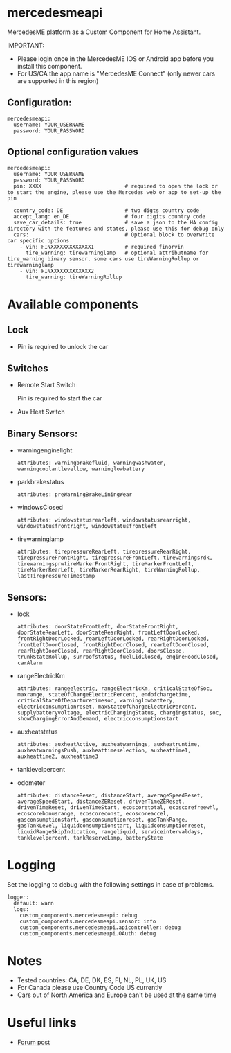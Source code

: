 # mercedesmeapi

MercedesME platform as a Custom Component for Home Assistant.

IMPORTANT: 

* Please login once in the MercedesME IOS or Android app before you install this component. 
* For US/CA the app name is "MercedesME Connect" (only newer cars are supported in this region)

## Configuration:
```
mercedesmeapi:
  username: YOUR_USERNAME
  password: YOUR_PASSWORD
```

## Optional configuration values
```
mercedesmeapi:
  username: YOUR_USERNAME
  password: YOUR_PASSWORD
  pin: XXXX                           # required to open the lock or to start the engine, please use the Mercedes web or app to set-up the pin
  
  country_code: DE                    # two digts country code
  accept_lang: en_DE                  # four digits country code
  save_car_details: true              # save a json to the HA config directory with the features and states, please use this for debug only 
  cars:                               # Optional block to overwrite car specific options
    - vin: FINXXXXXXXXXXXXX1          # required finorvin
      tire_warning: tirewarninglamp   # optional attributname for tire_warning binary sensor. some cars use tireWarningRollup or tirewarninglamp 
    - vin: FINXXXXXXXXXXXXX2
      tire_warning: tireWarningRollup
```

# Available components
## Lock

* Pin  is required to unlock the car

## Switches 

* Remote Start Switch

  Pin is required to start the car

* Aux Heat Switch

## Binary Sensors:

  * warningenginelight

    `attributes: warningbrakefluid, warningwashwater, warningcoolantlevellow, warninglowbattery`

  * parkbrakestatus

    `attributes: preWarningBrakeLiningWear`

  * windowsClosed
  
    `attributes: windowstatusrearleft, windowstatusrearright, windowstatusfrontright, windowstatusfrontleft`

  * tirewarninglamp

    `attributes: tirepressureRearLeft, tirepressureRearRight, tirepressureFrontRight, tirepressureFrontLeft, tirewarningsrdk, tirewarningsprwtireMarkerFrontRight, tireMarkerFrontLeft, tireMarkerRearLeft, tireMarkerRearRight, tireWarningRollup, lastTirepressureTimestamp`

## Sensors:

* lock
    
  `attributes: doorStateFrontLeft, doorStateFrontRight, doorStateRearLeft, doorStateRearRight, frontLeftDoorLocked, frontRightDoorLocked, rearLeftDoorLocked, rearRightDoorLocked, frontLeftDoorClosed, frontRightDoorClosed, rearLeftDoorClosed, rearRightDoorClosed, rearRightDoorClosed, doorsClosed, trunkStateRollup, sunroofstatus, fuelLidClosed, engineHoodClosed, carAlarm`

* rangeElectricKm
    
  `attributes: rangeelectric, rangeElectricKm, criticalStateOfSoc, maxrange, stateOfChargeElectricPercent, endofchargetime, criticalStateOfDeparturetimesoc, warninglowbattery, electricconsumptionreset, maxStateOfChargeElectricPercent, supplybatteryvoltage, electricChargingStatus, chargingstatus, soc, showChargingErrorAndDemand, electricconsumptionstart`
  
* auxheatstatus

  `attributes: auxheatActive, auxheatwarnings, auxheatruntime, auxheatwarningsPush, auxheattimeselection, auxheattime1, auxheattime2, auxheattime3`

* tanklevelpercent

* odometer
  
  `attributes: distanceReset, distanceStart, averageSpeedReset, averageSpeedStart, distanceZEReset, drivenTimeZEReset, drivenTimeReset, drivenTimeStart, ecoscoretotal, ecoscorefreewhl, ecoscorebonusrange, ecoscoreconst, ecoscoreaccel, gasconsumptionstart, gasconsumptionreset, gasTankRange, gasTankLevel, liquidconsumptionstart, liquidconsumptionreset, liquidRangeSkipIndication, rangeliquid, serviceintervaldays, tanklevelpercent, tankReserveLamp, batteryState` 
  

# Logging

Set the logging to debug with the following settings in case of problems.

```
logger:
  default: warn
  logs:
    custom_components.mercedesmeapi: debug
    custom_components.mercedesmeapi.sensor: info
    custom_components.mercedesmeapi.apicontroller: debug
    custom_components.mercedesmeapi.OAuth: debug
```

# Notes

- Tested countries: CA, DE, DK, ES, FI, NL, PL, UK, US
- For Canada please use Country Code US currently
- Cars out of North America and Europe can't be used at the same time

# Useful links

- [Forum post](https://community.home-assistant.io/t/mercedes-me-component/41911)